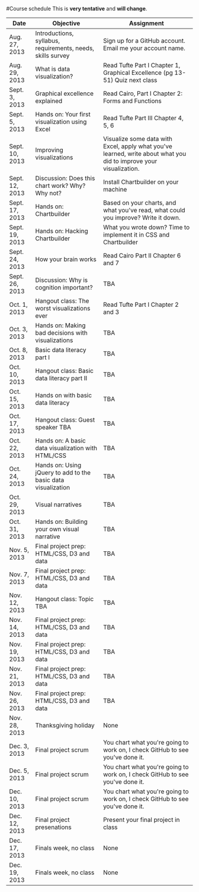 #Course schedule
This is __very tentative__ and __will change__.

| Date | Objective | Assignment|
| -----|-----------|-----------
| Aug. 27, 2013 | Introductions, syllabus, requirements, needs, skills survey | Sign up for a GitHub account. Email me your account name. |
| Aug. 29, 2013 | What is data visualization? | Read Tufte Part I Chapter 1, Graphical Excellence (pg 13-51) Quiz next class | 
| Sept. 3, 2013 | Graphical excellence explained | Read Cairo, Part I Chapter 2: Forms and Functions
| Sept. 5, 2013 | Hands on: Your first visualization using Excel | Read Tufte Part III Chapter 4, 5, 6
| Sept. 10, 2013 | Improving visualizations | Visualize some data with Excel, apply what you've learned, write about what you did to improve your visualization.
| Sept. 12, 2013 | Discussion: Does this chart work? Why? Why not? | Install Chartbuilder on your machine
| Sept. 17, 2013 | Hands on: Chartbuilder | Based on your charts, and what you've read, what could you improve? Write it down.
| Sept. 19, 2013 | Hands on: Hacking Chartbuilder | What you wrote down? Time to implement it in CSS and Chartbuilder |
| Sept. 24, 2013 | How your brain works | Read Cairo Part II Chapter 6 and 7 |
| Sept. 26, 2013 | Discussion: Why is cognition important? | TBA |
| Oct. 1, 2013 | Hangout class: The worst visualizations ever | Read Tufte Part I Chapter 2 and 3 |
| Oct. 3, 2013 | Hands on: Making bad decisions with visualizations | TBA |
| Oct. 8, 2013 | Basic data literacy part I | TBA |
| Oct. 10, 2013 | Hangout class: Basic data literacy part II | TBA |
| Oct. 15, 2013 | Hands on with basic data literacy | TBA |
| Oct. 17, 2013 | Hangout class: Guest speaker TBA |TBA |
| Oct. 22, 2013 | Hands on: A basic data visualization with HTML/CSS | TBA |
| Oct. 24, 2013 | Hands on: Using jQuery to add to the basic data visualization | TBA |
| Oct. 29, 2013 | Visual narratives | TBA |
| Oct. 31, 2013 | Hands on: Building your own visual narrative |  TBA |
| Nov. 5, 2013 | Final project prep: HTML/CSS, D3 and data | TBA |
| Nov. 7, 2013 | Final project prep: HTML/CSS, D3 and data | TBA |
| Nov. 12, 2013 | Hangout class: Topic TBA | TBA |
| Nov. 14, 2013 | Final project prep: HTML/CSS, D3 and data | TBA |
| Nov. 19, 2013 | Final project prep: HTML/CSS, D3 and data | TBA |
| Nov. 21, 2013 | Final project prep: HTML/CSS, D3 and data | TBA |
| Nov. 26, 2013 | Final project prep: HTML/CSS, D3 and data | TBA |
| Nov. 28, 2013 | Thanksgiving holiday | None |
| Dec. 3, 2013 | Final project scrum | You chart what you're going to work on, I check GitHub to see you've done it. |
| Dec. 5, 2013 | Final project scrum | You chart what you're going to work on, I check GitHub to see you've done it. |
| Dec. 10, 2013 | Final project scrum | You chart what you're going to work on, I check GitHub to see you've done it. |
| Dec. 12, 2013 | Final project presenations | Present your final project in class
| Dec. 17, 2013 | Finals week, no class | None |
| Dec. 19, 2013 | Finals week, no class | None |